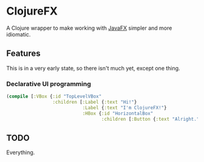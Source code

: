 # ClojureFX

A Clojure wrapper to make working with [JavaFX](http://download.java.net/jdk8/jfxdocs/index.html) simpler and more idiomatic.

## Features

This is in a very early state, so there isn't much yet, except one thing.

### Declarative UI programming

```clojure
(compile [:VBox {:id "TopLevelVBox"
                 :children [:Label {:text "Hi!"}
                            :Label {:text "I'm ClojureFX!"}
                            :HBox {:id "HorizontalBox"
                                   :children [:Button {:text "Alright."}]}]}])
```

## TODO

Everything.
